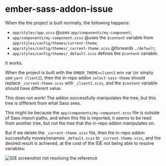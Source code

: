# ember-sass-addon-issue

When the the project is built normally, the following happens:

* `app/styles/app.scss` @uses `app/components/my-component`;
* `app/components/my-component.scss` @uses the `$content` variable from `app/styles/config/themes/current-theme`;
* `app/styles/config/themes/_current-theme.scss` @forwards `./default`;
* `app/styles/config/themes/_default.scss` defines the `$content` variable.

It works.

When the project is built with the `EMBER_THEME=client2` env var (or simply use `yarn client2`), then the in-repo addon `select-sass-theme` should replace `_current-theme.scss` with `_client2.scss`, and the `$content` variable should have different value.

This does not work! The addon successfully manipulates the tree, but this tree is different from what Sass sees.

This might be because the `app/components/my-component.scss` file is outside of Sass import paths, and when this file is imported, it seems to be read from another tree, but not the tree that the in-repo addon manipulates on.

But if we delete the `_current-theme.scss` file, then the in-repo addon successfully moves/renames `_default.scss` to `_current-theme.scss`, and the desired result is achieved, at the cost of the IDE not being able to resolve variables:

![IDE screenshot not resolving the reference](https://user-images.githubusercontent.com/200884/134325045-acd1549b-cce7-4f71-872c-7939e313bab4.png)
